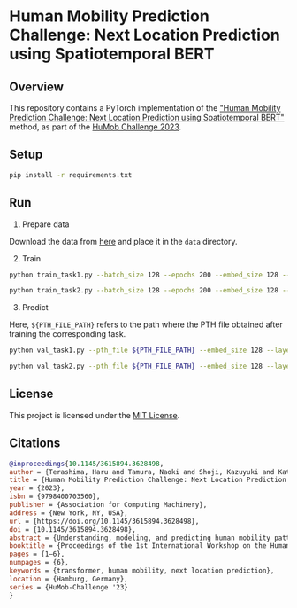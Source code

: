 # Human Mobility Prediction Challenge: Next Location Prediction using Spatiotemporal BERT

## Overview

This repository contains a PyTorch implementation of the ["Human Mobility Prediction Challenge: Next Location Prediction using Spatiotemporal BERT"](https://dl.acm.org/doi/10.1145/3615894.3628498) method, as part of the [HuMob Challenge 2023](https://connection.mit.edu/humob-challenge-2023).

## Setup

```bash
pip install -r requirements.txt
```

## Run

1. Prepare data

Download the data from [here](https://zenodo.org/records/10142719) and place it in the `data` directory.

2. Train

```bash
python train_task1.py --batch_size 128 --epochs 200 --embed_size 128 --layers_num 4 --heads_num 8

python train_task2.py --batch_size 128 --epochs 200 --embed_size 128 --layers_num 4 --heads_num 8
```

3. Predict

Here, `${PTH_FILE_PATH}` refers to the path where the PTH file obtained after training the corresponding task.

```bash
python val_task1.py --pth_file ${PTH_FILE_PATH} --embed_size 128 --layers_num 4 --heads_num 8

python val_task2.py --pth_file ${PTH_FILE_PATH} --embed_size 128 --layers_num 4 --heads_num 8
```

## License

This project is licensed under the [MIT License](https://github.com/caoji2001/Human-Mobility-Prediction-Challenge-Next-Location-Prediction-using-Spatiotemporal-BERT/blob/main/LICENSE).

## Citations

```bibtex
@inproceedings{10.1145/3615894.3628498,
author = {Terashima, Haru and Tamura, Naoki and Shoji, Kazuyuki and Katayama, Shin and Urano, Kenta and Yonezawa, Takuro and Kawaguchi, Nobuo},
title = {Human Mobility Prediction Challenge: Next Location Prediction Using Spatiotemporal BERT},
year = {2023},
isbn = {9798400703560},
publisher = {Association for Computing Machinery},
address = {New York, NY, USA},
url = {https://doi.org/10.1145/3615894.3628498},
doi = {10.1145/3615894.3628498},
abstract = {Understanding, modeling, and predicting human mobility patterns in urban areas has become a crucial task from the perspectives of traffic modeling, disaster risk management, urban planning, and more. HuMob Challenge 2023 aims to predict future movement trajectories based on the past movement trajectories of 100,000 users[1]. Our team, "uclab2023", considered that model design significantly impacts training and prediction times in the task of human mobility trajectory prediction. To address this, we proposed a model based on BERT, commonly used in natural language processing, which allows parallel predictions, thus reducing both training and prediction times.In this challenge, Task 1 involves predicting the 15-day daily mobility trajectories of target users using the movement trajectories of 100,000 users. Task 2 focuses on predicting the 15-day emergency mobility trajectories of target users with data from 25,000 users. Our team achieved accuracy scores of GEOBLEU: 0.3440 and DTW: 29.9633 for Task 1 and GEOBLEU: 0.2239 and DTW: 44.7742 for Task 2[2][3].},
booktitle = {Proceedings of the 1st International Workshop on the Human Mobility Prediction Challenge},
pages = {1–6},
numpages = {6},
keywords = {transformer, human mobility, next location prediction},
location = {Hamburg, Germany},
series = {HuMob-Challenge '23}
}
```
